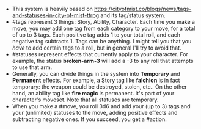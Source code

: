 - This system is heavily based on https://cityofmist.co/blogs/news/tags-and-statuses-in-city-of-mist-ttrpg and its tag/status system.
- #tags represent 3 things: Story, Ability, Character. Each time you make a move, you may add one tag from each category to your move, for a total of up to 3 tags. Each positive tag adds 1 to your total roll, and each negative tag subtracts 1. Tags can be anything. I might tell you that you *have* to add certain tags to a roll, but in general I'll try to avoid that.
- #statuses represent effects that currently apply to your character. For example, the status **broken-arm-3** will add a -3 to any roll that attempts to use that arm.
- Generally, you can divide things in the system into **Temporary** and **Permanent** effects. For example, a Story tag like **falchion** is in fact temporary: the weapon could be destroyed, stolen, etc.. On the other hand, an ability tag like **fire magic** is permanent. It's part of your character's moveset. Note that all statuses are temporary.
- When you make a #move, you roll 3d6 and add your (up to 3) tags and your (unlimited) statuses to the move, adding positive effects and subtracting negative ones. If you succeed, you get a #action.